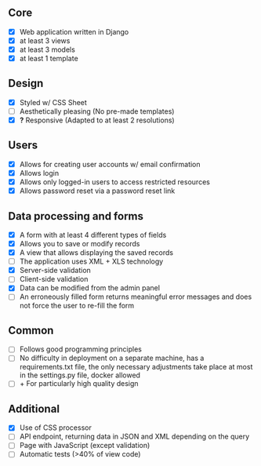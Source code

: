 ## Core
- [X] Web application written in Django
- [X] at least 3 views
- [X] at least 3 models
- [X] at least 1 template
## Design
- [X] Styled w/ CSS Sheet
- [ ] Aesthetically pleasing (No pre-made templates)
- [X] **?** Responsive (Adapted to at least 2 resolutions)
## Users
- [X] Allows for creating user accounts w/ email confirmation
- [X] Allows login
- [X] Allows only logged-in users to access restricted resources
- [X] Allows password reset via a password reset link
## Data processing and forms
- [X] A form with at least 4 different types of fields
- [X] Allows you to save or modify records
- [X] A view that allows displaying the saved records
- [ ] The application uses XML + XLS technology
- [X] Server-side validation
- [ ] Client-side validation
- [X] Data can be modified from the admin panel
- [ ] An erroneously filled form returns meaningful error messages and does not force the user to re-fill the form
## Common
- [ ] Follows good programming principles
- [ ] No difficulty in deployment on a separate machine, has a requirements.txt file, the only necessary adjustments take place at most in the settings.py file, docker allowed
- [ ] \+ For particularly high quality design
## Additional
- [X] Use of CSS processor
- [ ] API endpoint, returning data in JSON and XML depending on the query
- [ ] Page with JavaScript (except validation)
- [ ] Automatic tests (>40% of view code)